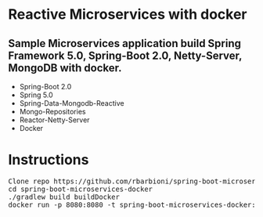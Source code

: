 # Reactive Microservices with docker
## Sample Microservices application build Spring Framework 5.0, Spring-Boot 2.0, Netty-Server, MongoDB with docker.

- Spring-Boot 2.0
- Spring 5.0
- Spring-Data-Mongodb-Reactive
- Mongo-Repositories
- Reactor-Netty-Server
- Docker

# Instructions

<pre>
Clone repo https://github.com/rbarbioni/spring-boot-microservices-docker.git
cd spring-boot-microservices-docker
./gradlew build buildDocker
docker run -p 8080:8080 -t spring-boot-microservices-docker:1.0.0-SNAPSHOT
</pre>

